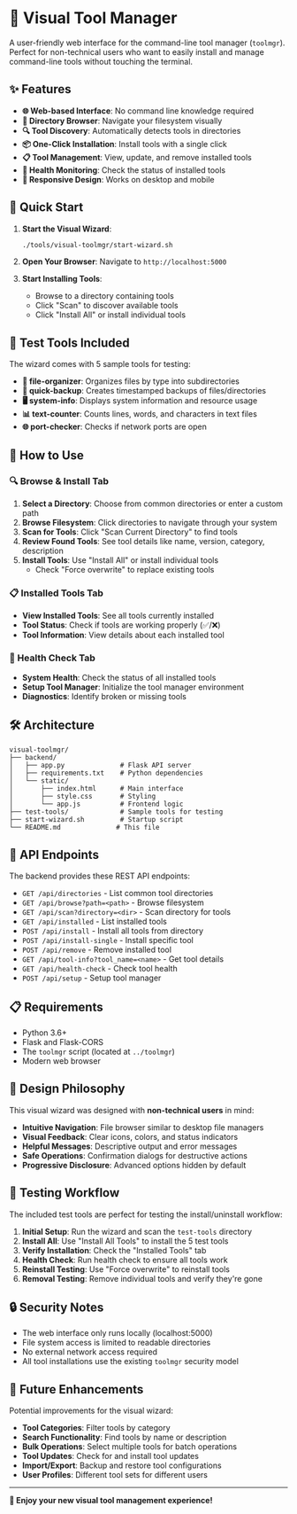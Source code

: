 # 🔧 Visual Tool Manager

A user-friendly web interface for the command-line tool manager (`toolmgr`). Perfect for non-technical users who want to easily install and manage command-line tools without touching the terminal.

## ✨ Features

- **🌐 Web-based Interface**: No command line knowledge required
- **📂 Directory Browser**: Navigate your filesystem visually  
- **🔍 Tool Discovery**: Automatically detects tools in directories
- **📦 One-Click Installation**: Install tools with a single click
- **📋 Tool Management**: View, update, and remove installed tools
- **🏥 Health Monitoring**: Check the status of installed tools
- **📱 Responsive Design**: Works on desktop and mobile

## 🚀 Quick Start

1. **Start the Visual Wizard**:
   ```bash
   ./tools/visual-toolmgr/start-wizard.sh
   ```

2. **Open Your Browser**:
   Navigate to `http://localhost:5000`

3. **Start Installing Tools**:
   - Browse to a directory containing tools
   - Click "Scan" to discover available tools
   - Click "Install All" or install individual tools

## 🎯 Test Tools Included

The wizard comes with 5 sample tools for testing:

- **📁 file-organizer**: Organizes files by type into subdirectories
- **💾 quick-backup**: Creates timestamped backups of files/directories  
- **🖥️ system-info**: Displays system information and resource usage
- **📊 text-counter**: Counts lines, words, and characters in text files
- **🌐 port-checker**: Checks if network ports are open

## 📖 How to Use

### 🔍 Browse & Install Tab
1. **Select a Directory**: Choose from common directories or enter a custom path
2. **Browse Filesystem**: Click directories to navigate through your system
3. **Scan for Tools**: Click "Scan Current Directory" to find tools
4. **Review Found Tools**: See tool details like name, version, category, description
5. **Install Tools**: Use "Install All" or install individual tools
   - Check "Force overwrite" to replace existing tools

### 📋 Installed Tools Tab
- **View Installed Tools**: See all tools currently installed
- **Tool Status**: Check if tools are working properly (✅/❌)
- **Tool Information**: View details about each installed tool

### 🏥 Health Check Tab
- **System Health**: Check the status of all installed tools
- **Setup Tool Manager**: Initialize the tool manager environment
- **Diagnostics**: Identify broken or missing tools

## 🛠️ Architecture

```
visual-toolmgr/
├── backend/
│   ├── app.py              # Flask API server
│   ├── requirements.txt    # Python dependencies
│   └── static/
│       ├── index.html      # Main interface
│       ├── style.css       # Styling
│       └── app.js          # Frontend logic
├── test-tools/             # Sample tools for testing
├── start-wizard.sh         # Startup script
└── README.md              # This file
```

## 🔧 API Endpoints

The backend provides these REST API endpoints:

- `GET /api/directories` - List common tool directories
- `GET /api/browse?path=<path>` - Browse filesystem  
- `GET /api/scan?directory=<dir>` - Scan directory for tools
- `GET /api/installed` - List installed tools
- `POST /api/install` - Install all tools from directory
- `POST /api/install-single` - Install specific tool
- `POST /api/remove` - Remove installed tool
- `GET /api/tool-info?tool_name=<name>` - Get tool details
- `GET /api/health-check` - Check tool health
- `POST /api/setup` - Setup tool manager

## 📋 Requirements

- Python 3.6+
- Flask and Flask-CORS
- The `toolmgr` script (located at `../toolmgr`)
- Modern web browser

## 🎨 Design Philosophy

This visual wizard was designed with **non-technical users** in mind:

- **Intuitive Navigation**: File browser similar to desktop file managers
- **Visual Feedback**: Clear icons, colors, and status indicators
- **Helpful Messages**: Descriptive output and error messages  
- **Safe Operations**: Confirmation dialogs for destructive actions
- **Progressive Disclosure**: Advanced options hidden by default

## 🧪 Testing Workflow

The included test tools are perfect for testing the install/uninstall workflow:

1. **Initial Setup**: Run the wizard and scan the `test-tools` directory
2. **Install All**: Use "Install All Tools" to install the 5 test tools
3. **Verify Installation**: Check the "Installed Tools" tab
4. **Health Check**: Run health check to ensure all tools work
5. **Reinstall Testing**: Use "Force overwrite" to reinstall tools
6. **Removal Testing**: Remove individual tools and verify they're gone

## 🔒 Security Notes

- The web interface only runs locally (localhost:5000)
- File system access is limited to readable directories
- No external network access required
- All tool installations use the existing `toolmgr` security model

## 🚀 Future Enhancements

Potential improvements for the visual wizard:

- **Tool Categories**: Filter tools by category
- **Search Functionality**: Find tools by name or description
- **Bulk Operations**: Select multiple tools for batch operations
- **Tool Updates**: Check for and install tool updates
- **Import/Export**: Backup and restore tool configurations
- **User Profiles**: Different tool sets for different users

---

**🎉 Enjoy your new visual tool management experience!**